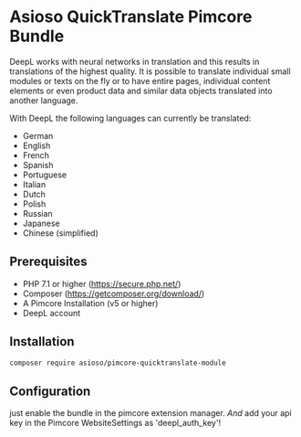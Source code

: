 # Asioso QuickTranslate Pimcore Bundle

DeepL works with neural networks in translation and this results in translations of the highest quality. It is possible to translate individual small modules or texts on the fly or to have entire pages, individual content elements or even product data and similar data objects translated into another language.

With DeepL the following languages can currently be translated: 
* German 
* English 
* French 
* Spanish 
* Portuguese 
* Italian 
* Dutch 
* Polish 
* Russian 
* Japanese 
* Chinese (simplified) 
 
## Prerequisites
* PHP 7.1 or higher (https://secure.php.net/)
* Composer (https://getcomposer.org/download/)
* A Pimcore  Installation (v5 or higher)
* DeepL account


## Installation

```bash
composer require asioso/pimcore-quicktranslate-module
``` 

## Configuration

just enable the bundle in the pimcore extension manager. *And* add your api key in the Pimcore WebsiteSettings as 'deepl_auth_key'!



